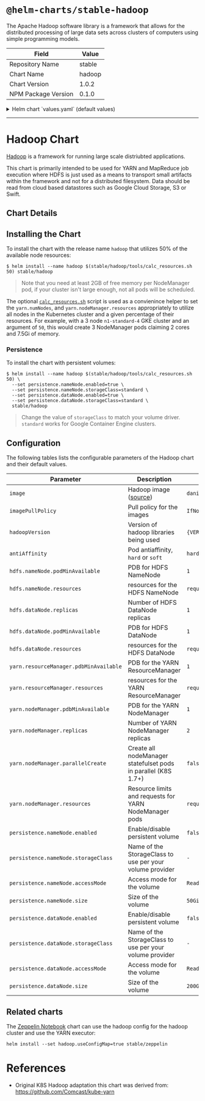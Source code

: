 # `@helm-charts/stable-hadoop`

The Apache Hadoop software library is a framework that allows for the distributed processing of large data sets across clusters of computers using simple programming models.

| Field               | Value  |
| ------------------- | ------ |
| Repository Name     | stable |
| Chart Name          | hadoop |
| Chart Version       | 1.0.2  |
| NPM Package Version | 0.1.0  |

<details>

<summary>Helm chart `values.yaml` (default values)</summary>

```yaml
# The base hadoop image to use for all components.
# See this repo for image build details: https://github.com/Comcast/kube-yarn/tree/master/image
image: danisla/hadoop:2.7.3
imagePullPolicy: IfNotPresent

# The version of the hadoop libraries being used in the image.
hadoopVersion: 2.7.3

# Select anitAffinity as either hard or soft, default is hard
antiAffinity: 'soft'

hdfs:
  nameNode:
    pdbMinAvailable: 1

    resources:
      requests:
        memory: '256Mi'
        cpu: '10m'
      limits:
        memory: '2048Mi'
        cpu: '1000m'

  dataNode:
    replicas: 1

    pdbMinAvailable: 1

    resources:
      requests:
        memory: '256Mi'
        cpu: '10m'
      limits:
        memory: '2048Mi'
        cpu: '1000m'

yarn:
  resourceManager:
    pdbMinAvailable: 1

    resources:
      requests:
        memory: '256Mi'
        cpu: '10m'
      limits:
        memory: '2048Mi'
        cpu: '2000m'

  nodeManager:
    pdbMinAvailable: 1

    # The number of YARN NodeManager instances.
    replicas: 2

    # Create statefulsets in parallel (K8S 1.7+)
    parallelCreate: false

    # CPU and memory resources allocated to each node manager pod.
    # This should be tuned to fit your workload.
    resources:
      requests:
        memory: '2048Mi'
        cpu: '1000m'
      limits:
        memory: '2048Mi'
        cpu: '1000m'

persistence:
  nameNode:
    enabled: false
    storageClass: '-'
    accessMode: ReadWriteOnce
    size: 50Gi

  dataNode:
    enabled: false
    storageClass: '-'
    accessMode: ReadWriteOnce
    size: 200Gi
```

</details>

---

# Hadoop Chart

[Hadoop](https://hadoop.apache.org/) is a framework for running large scale distriubted applications.

This chart is primarily intended to be used for YARN and MapReduce job execution where HDFS is just used as a means to transport small artifacts within the framework and not for a distributed filesystem. Data should be read from cloud based datastores such as Google Cloud Storage, S3 or Swift.

## Chart Details

## Installing the Chart

To install the chart with the release name `hadoop` that utilizes 50% of the available node resources:

```
$ helm install --name hadoop $(stable/hadoop/tools/calc_resources.sh 50) stable/hadoop
```

> Note that you need at least 2GB of free memory per NodeManager pod, if your cluster isn't large enough, not all pods will be scheduled.

The optional [`calc_resources.sh`](./tools/calc_resources.sh) script is used as a convienince helper to set the `yarn.numNodes`, and `yarn.nodeManager.resources` appropriately to utilize all nodes in the Kubernetes cluster and a given percentage of their resources. For example, with a 3 node `n1-standard-4` GKE cluster and an argument of `50`, this would create 3 NodeManager pods claiming 2 cores and 7.5Gi of memory.

### Persistence

To install the chart with persistent volumes:

```
$ helm install --name hadoop $(stable/hadoop/tools/calc_resources.sh 50) \
  --set persistence.nameNode.enabled=true \
  --set persistence.nameNode.storageClass=standard \
  --set persistence.dataNode.enabled=true \
  --set persistence.dataNode.storageClass=standard \
  stable/hadoop
```

> Change the value of `storageClass` to match your volume driver. `standard` works for Google Container Engine clusters.

## Configuration

The following tables lists the configurable parameters of the Hadoop chart and their default values.

| Parameter                              | Description                                                                     | Default                                                           |
| -------------------------------------- | ------------------------------------------------------------------------------- | ----------------------------------------------------------------- |
| `image`                                | Hadoop image ([source](https://github.com/Comcast/kube-yarn/tree/master/image)) | `danisla/hadoop:{VERSION}`                                        |
| `imagePullPolicy`                      | Pull policy for the images                                                      | `IfNotPresent`                                                    |
| `hadoopVersion`                        | Version of hadoop libraries being used                                          | `{VERSION}`                                                       |
| `antiAffinity`                         | Pod antiaffinity, `hard` or `soft`                                              | `hard`                                                            |
| `hdfs.nameNode.podMinAvailable`        | PDB for HDFS NameNode                                                           | `1`                                                               |
| `hdfs.nameNode.resources`              | resources for the HDFS NameNode                                                 | `requests:memory=256Mi,cpu=10m,limits:memory=2048Mi,cpu=1000m`    |
| `hdfs.dataNode.replicas`               | Number of HDFS DataNode replicas                                                | `1`                                                               |
| `hdfs.dataNode.podMinAvailable`        | PDB for HDFS DataNode                                                           | `1`                                                               |
| `hdfs.dataNode.resources`              | resources for the HDFS DataNode                                                 | `requests:memory=256Mi,cpu=10m,limits:memory=2048Mi,cpu=1000m`    |
| `yarn.resourceManager.pdbMinAvailable` | PDB for the YARN ResourceManager                                                | `1`                                                               |
| `yarn.resourceManager.resources`       | resources for the YARN ResourceManager                                          | `requests:memory=256Mi,cpu=10m,limits:memory=2048Mi,cpu=1000m`    |
| `yarn.nodeManager.pdbMinAvailable`     | PDB for the YARN NodeManager                                                    | `1`                                                               |
| `yarn.nodeManager.replicas`            | Number of YARN NodeManager replicas                                             | `2`                                                               |
| `yarn.nodeManager.parallelCreate`      | Create all nodeManager statefulset pods in parallel (K8S 1.7+)                  | `false`                                                           |
| `yarn.nodeManager.resources`           | Resource limits and requests for YARN NodeManager pods                          | `requests:memory=2048Mi,cpu=1000m,limits:memory=2048Mi,cpu=1000m` |
| `persistence.nameNode.enabled`         | Enable/disable persistent volume                                                | `false`                                                           |
| `persistence.nameNode.storageClass`    | Name of the StorageClass to use per your volume provider                        | `-`                                                               |
| `persistence.nameNode.accessMode`      | Access mode for the volume                                                      | `ReadWriteOnce`                                                   |
| `persistence.nameNode.size`            | Size of the volume                                                              | `50Gi`                                                            |
| `persistence.dataNode.enabled`         | Enable/disable persistent volume                                                | `false`                                                           |
| `persistence.dataNode.storageClass`    | Name of the StorageClass to use per your volume provider                        | `-`                                                               |
| `persistence.dataNode.accessMode`      | Access mode for the volume                                                      | `ReadWriteOnce`                                                   |
| `persistence.dataNode.size`            | Size of the volume                                                              | `200Gi`                                                           |

## Related charts

The [Zeppelin Notebook](https://github.com/kubernetes/charts/tree/master/stable/zeppelin) chart can use the hadoop config for the hadoop cluster and use the YARN executor:

```
helm install --set hadoop.useConfigMap=true stable/zeppelin
```

# References

- Original K8S Hadoop adaptation this chart was derived from: https://github.com/Comcast/kube-yarn
